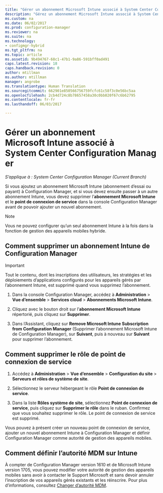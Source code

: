 ```yaml
---
title: "Gérer un abonnement Microsoft Intune associé à System Center Configuration Manager | Microsoft Docs"
description: "Gérez un abonnement Microsoft Intune associé à System Center Configuration Manager."
ms.custom: na
ms.date: 06/02/2017
ms.prod: configuration-manager
ms.reviewer: na
ms.suite: na
ms.technology:
- configmgr-hybrid
ms.tgt_pltfrm: na
ms.topic: article
ms.assetid: 9b494767-68c1-47b1-9a86-591bff0ad491
caps.latest.revision: 18
caps.handback.revision: 0
author: mtillman
ms.author: mtillman
manager: angrobe
ms.translationtype: Human Translation
ms.sourcegitcommit: 662901e850566756759fcfc61c58f3c0e56bc5aa
ms.openlocfilehash: 2cb4d724c8b78657458a30c0bb020f67c6b62795
ms.contentlocale: fr-fr
ms.lasthandoff: 06/03/2017

---
```

# <a name="manage-an-intune-subscription-associated-with-system-center-configuration-manager"></a>Gérer un abonnement Microsoft Intune associé à System Center Configuration Manager

*S’applique à : System Center Configuration Manager (Current Branch)*

Si vous ajoutez un abonnement Microsoft Intune (abonnement d’essai ou payant) à Configuration Manager, et si vous devez ensuite passer à un autre abonnement Intune, vous devez supprimer l’**abonnement Microsoft Intune** et le **point de connexion de service** dans la console Configuration Manager avant de pouvoir ajouter un nouvel abonnement.

> [!NOTE]
> Vous ne pouvez configurer qu’un seul abonnement Intune à la fois dans la fonction de gestion des appareils mobiles hybride.

## <a name="how-to-delete-an-intune-subscription-from-configuration-manager"></a>Comment supprimer un abonnement Intune de Configuration Manager

> [!IMPORTANT]
>  Tout le contenu, dont les inscriptions des utilisateurs, les stratégies et les déploiements d’applications configurés pour les appareils gérés par l’abonnement Intune, est supprimé quand vous supprimez l’abonnement.

1.  Dans la console Configuration Manager, accédez à **Administration** > **Vue d’ensemble** > **Services cloud** > **Abonnements Microsoft Intune**.

2.  Cliquez avec le bouton droit sur l’**abonnement Microsoft Intune** répertorié, puis cliquez sur **Supprimer**.

3.   Dans l’Assistant, cliquez sur **Remove Microsoft Intune Subscription from Configuration Manager** (Supprimer l’abonnement Microsoft Intune de Configuration Manager), sur **Suivant**, puis à nouveau sur **Suivant** pour supprimer l’abonnement.


## <a name="how-to-remove-the-service-connection-point-role"></a>Comment supprimer le rôle de point de connexion de service

1.  Accédez à **Administration** > **Vue d’ensemble** > **Configuration du site** > **Serveurs et rôles de système de site**.

2.  Sélectionnez le serveur hébergeant le rôle **Point de connexion de service**.

3.  Dans la liste **Rôles système de site**, sélectionnez **Point de connexion de service**, puis cliquez sur **Supprimer le rôle** dans le ruban. Confirmez que vous souhaitez supprimer le rôle. Le point de connexion de service est supprimé.

Vous pouvez à présent créer un nouveau point de connexion de service, ajouter un nouvel abonnement Intune à Configuration Manager et définir Configuration Manager comme autorité de gestion des appareils mobiles.

## <a name="how-to-change-mdm-authority-to-intune"></a>Comment définir l’autorité MDM sur Intune
À compter de Configuration Manager version 1610 et de Microsoft Intune version 1705, vous pouvez modifier votre autorité de gestion des appareils mobiles sans avoir à contacter le Support Microsoft et sans devoir annuler l’inscription de vos appareils gérés existants et les réinscrire. Pour plus d’informations, consultez [Changer d’autorité MDM](/sccm/mdm/deploy-use/change-mdm-authority).

